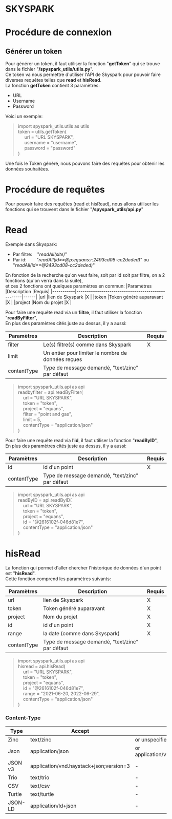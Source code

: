 # SKYSPARK  

# Procédure de connexion  
##  Générer un token  

Pour générer un token, il faut utiliser la fonction "**getToken**" qui se trouve dans le fichier "**/spyspark_utils/utils.py**".  
Ce token va nous permettre d'utiliser l'API de Skyspark pour pouvoir faire diverses requêtes telles que **read** et **hisRead**.  
La fonction **getToken** contient 3 paramètres:  
-   URL  
-   Username  
-   Password  

Voici un exemple:  

>import spyspark_utils.utils as utils  
token = utils.getToken(  
     url = "URL SKYSPARK",  
     username = "username",  
     password = "password"  
)  

Une fois le Token généré, nous pouvons faire des requêtes pour obtenir les données souhaitées.


# Procédure de requêtes
Pour pouvoir faire des requêtes (read et hisRead), nous allons utiliser les fonctions qui se trouvent dans le fichier "**/spyspark_utils/api.py**"  

# Read
Exemple dans Skyspark:  
-   Par filtre:    "*readAll(site)*"  
-   Par id:        "*readAll(id==@p:equans:r:2493cd08-cc2deded)*" ou "*readAll(id==@2493cd08-cc2deded)*"  

En fonction de la recherche qu'on veut faire, soit par id soit par filtre, on a 2 fonctions (qu'on verra dans la suite),  
et ces 2 fonctions ont quelques paramètres en commun:
|Paramètres |Description                                        |Requis|
|-----------|---------------------------------------------------|------|
|url        |lien de Skyspark                                   |X     |
|token      |Token généré auparavant                            |X     |
|project    |Nom du projet                                      |X     |

Pour faire une requête read via un **filtre**, il faut utiliser la fonction "**readByFilter**",  
En plus des paramètres cités juste au dessus, il y a aussi:

|Paramètres |Description                                        |Requis|
|-----------|---------------------------------------------------|------|
|filter     |Le(s) filtre(s) comme dans Skyspark                |X     |
|limit      |Un entier pour limiter le nombre de données reçues |      |
|contentType|Type de message demandé, "text/zinc" par défaut    |      |  

>import spyspark_utils.api as api  
readbyfilter = api.readByFilter(  
    url         =   "URL SKYSPARK",  
    token       =   "token",  
    project     =   "equans",  
    filter      =   "point and gas",  
    limit       =   5,  
    contentType =   "application/json"  
)  

Pour faire une requête read via l'**id**, il faut utiliser la fonction "**readByID**",  
En plus des paramètres cités juste au dessus, il y a aussi:

|Paramètres |Description                                       |Requis|
|-----------|--------------------------------------------------|------|
|id         |id d'un point                                     |X     |
|contentType|Type de message demandé, "text/zinc" par défaut   |      |  

>import spyspark_utils.api as api  
readByID = api.readByID(  
    url         =   "URL SKYSPARK",  
    token       =   "token",  
    project     =   "equans",  
    id          =   "@2616102f-046d81e7",  
    contentType =   "application/json"  
)   

# hisRead
La fonction qui permet d'aller chercher l'historique de données d'un point est "**hisRead**".  
Cette fonction comprend les paramètres suivants:  

|Paramètres |Description                                        |Requis|
|-----------|---------------------------------------------------|------|
|url        |lien de Skyspark                                   |X     |
|token      |Token généré auparavant                            |X     |
|project    |Nom du projet                                      |X     |
|id         |id d'un point                                      |X     |
|range      |la date (comme dans Skyspark)                      |X     |
|contentType|Type de message demandé, "text/zinc" par défaut    |      |  

> import spyspark_utils.api as api  
hisread = api.hisRead(  
    url         =   "URL SKYSPARK",  
    token       =   "token",  
    project     =   "equans",  
    id          =   "@2616102f-046d81e7",  
    range       =   "2021-06-20, 2022-06-29",  
    contentType =   "application/json"  
)


### Content-Type

|Type   |Accept                                  |Comment                                    |
|-------|----------------------------------------|-------------------------------------------|
|Zinc   |text/zinc                               |or unspecified                             |
|Json   |application/json                        |or application/vnd.haystack+json;version=4 |
|JSON v3|application/vnd.haystack+json;version=3 |-                                          |
|Trio   |text/trio                               |-                                          |
|CSV    |text/csv                                |-                                          |
|Turtle |text/turtle                             |-                                          |
|JSON-LD|application/ld+json                     |-                                          |  
